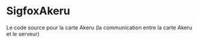 # SigfoxAkeru
Le code source pour la carte Akeru (la communication entre la carte Akeru et le serveur)
